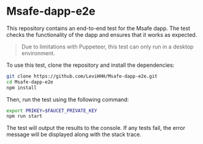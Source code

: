 # Msafe-dapp-e2e

This repository contains an end-to-end test for the Msafe dapp. The test checks the functionality of the dapp and ensures that it works as expected.

> Due to limitations with Puppeteer, this test can only run in a desktop environment.

To use this test, clone the repository and install the dependencies:

```bash
git clone https://github.com/LeviHHH/Msafe-dapp-e2e.git
cd Msafe-dapp-e2e
npm install
```

Then, run the test using the following command:
```bash
export PRIKEY=$FAUCET_PRIVATE_KEY
npm run start
```

The test will output the results to the console. If any tests fail, the error message will be displayed along with the stack trace.
